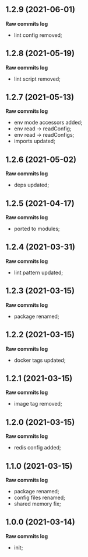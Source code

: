 ## 1.2.9 (2021-06-01)

**Raw commits log**

-   lint config removed;

## 1.2.8 (2021-05-19)

**Raw commits log**

-   lint script removed;

## 1.2.7 (2021-05-13)

**Raw commits log**

-   env mode accessors added;
-   env read -> readConfig;
-   env read -> readConfigs;
-   imports updated;

## 1.2.6 (2021-05-02)

**Raw commits log**

-   deps updated;

## 1.2.5 (2021-04-17)

**Raw commits log**

-   ported to modules;

## 1.2.4 (2021-03-31)

**Raw commits log**

-   lint pattern updated;

## 1.2.3 (2021-03-15)

**Raw commits log**

-   package renamed;

## 1.2.2 (2021-03-15)

**Raw commits log**

-   docker tags updated;

## 1.2.1 (2021-03-15)

**Raw commits log**

-   image tag removed;

## 1.2.0 (2021-03-15)

**Raw commits log**

-   redis config added;

## 1.1.0 (2021-03-15)

**Raw commits log**

-   package renamed;
-   config files renamed;
-   shared memory fix;

## 1.0.0 (2021-03-14)

**Raw commits log**

-   init;
